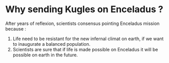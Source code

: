 # Why sending Kugles on Enceladus ?

After years of reflexion, scientists consensus pointing Enceladus mission because :

1. Life need to be resistant for the new infernal climat on earth, if we want to inaugurate a balanced population.
2. Scientists are sure that if life is made possible on Enceladus it will be possible on earth in the future.

